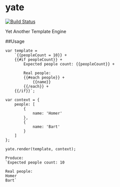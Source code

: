 # yate
[![Build Status](https://travis-ci.org/melihovv/yate.svg?branch=master)](https://travis-ci.org/melihovv/yate)

Yet Another Template Engine

##Usage

```
var template =
    `{{peopleCount = 10}} +
    {{#if peopleCount}} +
        Expected people count: {{peopleCount}} +
        
        Real people:
        {{#each people}} +
            {{name}}
        {{/each}} +
    {{/if}}`;

var context = {
    people: [
        {
            name: 'Homer'
        },
        {
            name: 'Bart'
        }
    ]
};

yate.render(template, context);

Produce:
`Expected people count: 10

Real people:
Homer
Bart`
```

